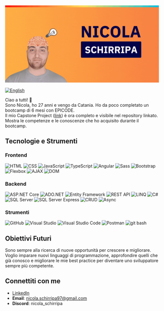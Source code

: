 ![Banner](image/Barner-github.gif)

[![English](https://img.shields.io/badge/-English-blue?style=flat&logo=google-translate)](README.en.md)

Ciao a tutti! 👋  
Sono Nicola, ho 27 anni e vengo da Catania. Ho da poco completato un bootcamp di 6 mesi con EPICODE.  
Il mio Capstone Project ([link](https://github.com/nicherri/Capstone-Finale.git)) è ora completo e visibile nel repository linkato. Mostra le competenze e le conoscenze che ho acquisito durante il bootcamp.

## Tecnologie e Strumenti
### Frontend
![HTML](https://img.shields.io/badge/-HTML5-E34F26?logo=html5&logoColor=white) ![CSS](https://img.shields.io/badge/-CSS3-1572B6?logo=css3&logoColor=white) ![JavaScript](https://img.shields.io/badge/-JavaScript-F7DF1E?logo=javascript&logoColor=black) ![TypeScript](https://img.shields.io/badge/-TypeScript-3178C6?logo=typescript&logoColor=white) ![Angular](https://img.shields.io/badge/-Angular-DD0031?logo=angular&logoColor=white) ![Sass](https://img.shields.io/badge/-Sass-CC6699?logo=sass&logoColor=white) ![Bootstrap](https://img.shields.io/badge/-Bootstrap-563D7C?logo=bootstrap&logoColor=white) ![Flexbox](https://img.shields.io/badge/-Flexbox-1572B6?logo=css3&logoColor=white) ![AJAX](https://img.shields.io/badge/-AJAX-1572B6?logo=css3&logoColor=white) ![DOM](https://img.shields.io/badge/-DOM-F7DF1E?logo=javascript&logoColor=black)

### Backend
![ASP.NET Core](https://img.shields.io/badge/-ASP.NET_Core-512BD4?logo=.net&logoColor=white) ![ADO.NET](https://img.shields.io/badge/-ADO.NET-512BD4?logo=.net&logoColor=white) ![Entity Framework](https://img.shields.io/badge/-Entity_Framework-512BD4?logo=.net&logoColor=white) ![REST API](https://img.shields.io/badge/-REST_API-512BD4?logo=.net&logoColor=white) ![LINQ](https://img.shields.io/badge/-LINQ-512BD4?logo=.net&logoColor=white) ![C#](https://img.shields.io/badge/-C%23-239120?logo=c-sharp&logoColor=white) ![SQL Server](https://img.shields.io/badge/-SQL_Server-CC2927?logo=microsoft-sql-server&logoColor=white) ![SQL Server Express](https://img.shields.io/badge/-SQL_Server_Express-CC2927?logo=microsoft-sql-server&logoColor=white) ![CRUD](https://img.shields.io/badge/-CRUD-512BD4?logo=.net&logoColor=white) ![Async](https://img.shields.io/badge/-Async-3178C6?logo=typescript&logoColor=white)

### Strumenti
![GitHub](https://img.shields.io/badge/-GitHub-181717?logo=github&logoColor=white) ![Visual Studio](https://img.shields.io/badge/-Visual_Studio-5C2D91?logo=visual-studio&logoColor=white) ![Visual Studio Code](https://img.shields.io/badge/-VS_Code-007ACC?logo=visual-studio-code&logoColor=white) ![Postman](https://img.shields.io/badge/-Postman-FF6C37?logo=postman&logoColor=white) ![git bash](https://img.shields.io/badge/-git_bash-181717?logo=git&logoColor=white)

## Obiettivi Futuri
Sono sempre alla ricerca di nuove opportunità per crescere e migliorare. Voglio imparare nuovi linguaggi di programmazione, approfondire quelli che già conosco e migliorare le mie best practice per diventare uno sviluppatore sempre più competente.

## Connettiti con me
- [LinkedIn](https://www.linkedin.com/in/nicola-schirripa/)
- **Email**: [nicola.schirripa97@gmail.com](mailto:nicola.schirripa97@gmail.com)  
- **Discord**: nicola_schirripa

